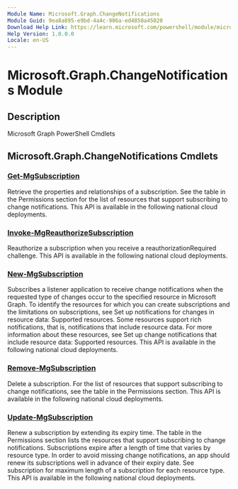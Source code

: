 ```yaml
---
Module Name: Microsoft.Graph.ChangeNotifications
Module Guid: 9ea8a895-e9bd-4a4c-906a-ed4850a45020
Download Help Link: https://learn.microsoft.com/powershell/module/microsoft.graph.changenotifications
Help Version: 1.0.0.0
Locale: en-US
---
```


# Microsoft.Graph.ChangeNotifications Module
## Description
Microsoft Graph PowerShell Cmdlets

## Microsoft.Graph.ChangeNotifications Cmdlets
### [Get-MgSubscription](Get-MgSubscription.md)
Retrieve the properties and relationships of a subscription.
See the table in the Permissions section for the list of resources that support subscribing to change notifications.
This API is available in the following national cloud deployments.

### [Invoke-MgReauthorizeSubscription](Invoke-MgReauthorizeSubscription.md)
Reauthorize a subscription when you receive a reauthorizationRequired challenge.
This API is available in the following national cloud deployments.

### [New-MgSubscription](New-MgSubscription.md)
Subscribes a listener application to receive change notifications when the requested type of changes occur to the specified resource in Microsoft Graph.
To identify the resources for which you can create subscriptions and the limitations on subscriptions, see Set up notifications for changes in resource data: Supported resources.
Some resources support rich notifications, that is, notifications that include resource data.
For more information about these resources, see Set up change notifications that include resource data: Supported resources.
This API is available in the following national cloud deployments.

### [Remove-MgSubscription](Remove-MgSubscription.md)
Delete a subscription.
For the list of resources that support subscribing to change notifications, see the table in the Permissions section.
This API is available in the following national cloud deployments.

### [Update-MgSubscription](Update-MgSubscription.md)
Renew a subscription by extending its expiry time.
The table in the Permissions section lists the resources that support subscribing to change notifications.
Subscriptions expire after a length of time that varies by resource type.
In order to avoid missing change notifications, an app should renew its subscriptions well in advance of their expiry date.
See subscription for maximum length of a subscription for each resource type.
This API is available in the following national cloud deployments.

